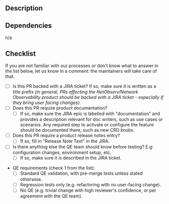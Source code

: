 ## Description

<!-- Fill-in description here -->

## Dependencies

<!-- List here any related PRs with links, that need to be pulled also for testing -->
n/a

## Checklist

If you are not familiar with our processes or don't know what to answer in the list below, let us know in a comment: the maintainers will take care of that.

* [ ] Is this PR backed with a JIRA ticket? If so, make sure it is written as a title prefix _(in general, PRs affecting the NetObserv/Network Observability product should be backed with a JIRA ticket - especially if they bring user facing changes)._
* [ ] Does this PR require product documentation?
  * [ ] If so, make sure the JIRA epic is labelled with "documentation" and provides a description relevant for doc writers, such as use cases or scenarios. Any required step to activate or configure the feature should be documented there, such as new CRD knobs.
* [ ] Does this PR require a product release notes entry?
  * [ ] If so, fill in "Release Note Text" in the JIRA.
* [ ] Is there anything else the QE team should know before testing? E.g: configuration changes, environment setup, etc.
  * [ ] If so, make sure it is described in the JIRA ticket.
* QE requirements (check 1 from the list):
  * [ ] Standard QE validation, with pre-merge tests unless stated otherwise.
  * [ ] Regression tests only (e.g. refactoring with no user-facing change).
  * [ ] No QE (e.g. trivial change with high reviewer's confidence, or per agreement with the QE team).
